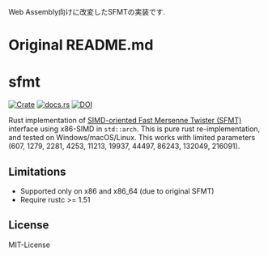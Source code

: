 Web Assembly向けに改変したSFMTの実装です.

# Original README.md

sfmt
=====

[![Crate](https://img.shields.io/crates/v/sfmt.svg)](https://crates.io/crates/sfmt)
[![docs.rs](https://docs.rs/sfmt/badge.svg)](https://docs.rs/sfmt)
[![DOI](https://zenodo.org/badge/118722822.svg)](https://zenodo.org/badge/latestdoi/118722822)

Rust implementation of [SIMD-oriented Fast Mersenne Twister (SFMT)] interface using x86-SIMD in `std::arch`.
This is pure rust re-implementation, and tested on Windows/macOS/Linux.
This works with limited parameters (607, 1279, 2281, 4253, 11213, 19937, 44497, 86243, 132049, 216091).

[SIMD-oriented Fast Mersenne Twister (SFMT)]: http://www.math.sci.hiroshima-u.ac.jp/~m-mat/MT/SFMT/

Limitations
------------

- Supported only on x86 and x86_64 (due to original SFMT)
- Require rustc >= 1.51

License
--------
MIT-License
